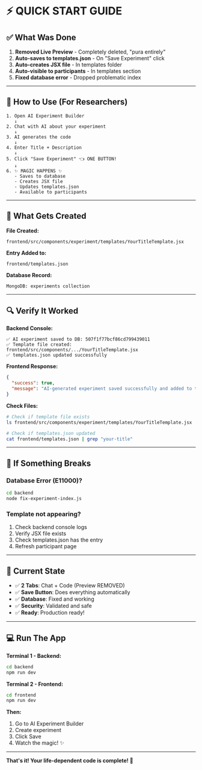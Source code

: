 # ⚡ QUICK START GUIDE

## ✅ What Was Done

1. **Removed Live Preview** - Completely deleted, "pura entirely"
2. **Auto-saves to templates.json** - On "Save Experiment" click
3. **Auto-creates JSX file** - In templates folder
4. **Auto-visible to participants** - In templates section
5. **Fixed database error** - Dropped problematic index

---

## 🚀 How to Use (For Researchers)

```
1. Open AI Experiment Builder
   ↓
2. Chat with AI about your experiment
   ↓
3. AI generates the code
   ↓
4. Enter Title + Description
   ↓
5. Click "Save Experiment" 👈 ONE BUTTON!
   ↓
6. ✨ MAGIC HAPPENS ✨
   - Saves to database
   - Creates JSX file
   - Updates templates.json
   - Available to participants
```

---

## 📁 What Gets Created

**File Created:**
```
frontend/src/components/experiment/templates/YourTitleTemplate.jsx
```

**Entry Added to:**
```
frontend/templates.json
```

**Database Record:**
```
MongoDB: experiments collection
```

---

## 🔍 Verify It Worked

**Backend Console:**
```
✅ AI experiment saved to DB: 507f1f77bcf86cd799439011
✅ Template file created: frontend/src/components/.../YourTitleTemplate.jsx
✅ templates.json updated successfully
```

**Frontend Response:**
```json
{
  "success": true,
  "message": "AI-generated experiment saved successfully and added to templates"
}
```

**Check Files:**
```bash
# Check if template file exists
ls frontend/src/components/experiment/templates/YourTitleTemplate.jsx

# Check if templates.json updated
cat frontend/templates.json | grep "your-title"
```

---

## 🐛 If Something Breaks

### Database Error (E11000)?
```bash
cd backend
node fix-experiment-index.js
```

### Template not appearing?
1. Check backend console logs
2. Verify JSX file exists
3. Check templates.json has the entry
4. Refresh participant page

---

## 🎯 Current State

- ✅ **2 Tabs**: Chat + Code (Preview REMOVED)
- ✅ **Save Button**: Does everything automatically
- ✅ **Database**: Fixed and working
- ✅ **Security**: Validated and safe
- ✅ **Ready**: Production ready!

---

## 💻 Run The App

**Terminal 1 - Backend:**
```bash
cd backend
npm run dev
```

**Terminal 2 - Frontend:**
```bash
cd frontend
npm run dev
```

**Then:**
1. Go to AI Experiment Builder
2. Create experiment
3. Click Save
4. Watch the magic! ✨

---

**That's it! Your life-dependent code is complete! 🎉**
